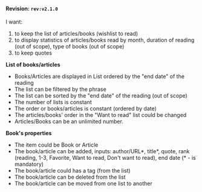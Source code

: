#### Revision: `rev:v2.1.0`

I want:
1. to keep the list of articles/books (wishlist to read)
2. to display statistics of articles/books read by month, duration of reading (out of scope), type of books (out of scope)
3. to keep quotes

**List of books/articles**

* Books/Articles are displayed in List ordered by the "end date" of the reading
* The list can be filtered by the phrase
* The list can be sorted by the "end date" of the reading (out of scope)
* The number of lists is constant
* The order or books/articles is constant (ordered by date)
* The articles/books' order in the "Want to read" list could be changed
* Articles/Books can be an unlimited number.

**Book's properties**

* The item could be Book or Article
* The book/article can be added, inputs: author/URL*, title*, quote, rank (reading, 1-3, Favorite, Want to read, Don't want to read), end date (* - is mandatory)
* The book/article could has a tag (from the list)
* The book/article can be deleted from the list
* The book/article can be moved from one list to another
